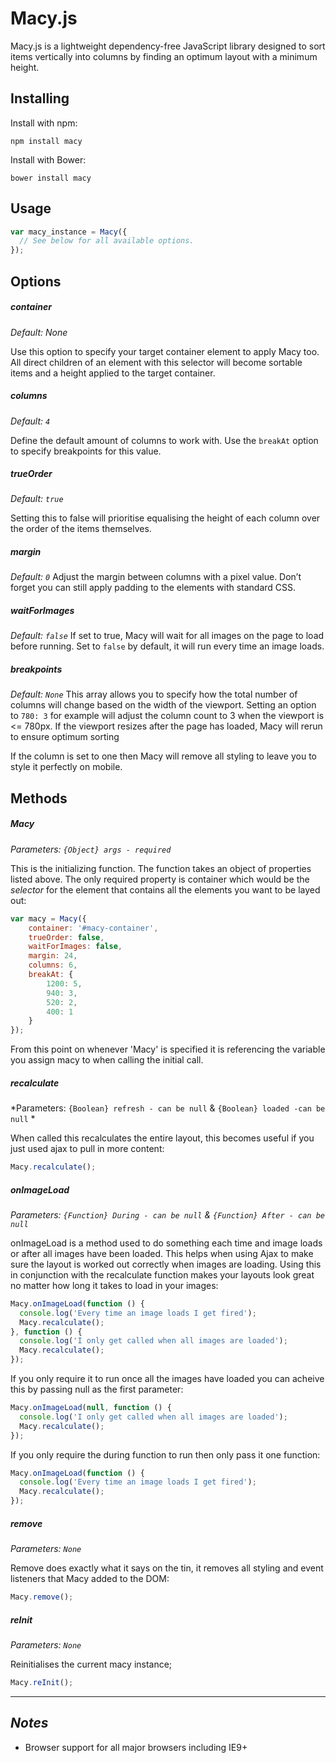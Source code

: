 # Macy.js
Macy.js is a lightweight dependency-free JavaScript library designed to sort items vertically into columns by finding an optimum layout with a minimum height.

## Installing
Install with npm:

```
npm install macy
```

Install with Bower:

```
bower install macy
```

## Usage
```javascript
var macy_instance = Macy({
  // See below for all available options.
});
```

## Options

##### **container**
*Default: None*

Use this option to specify your target container element to apply Macy too. All direct children of an element with this selector will become sortable items and a height applied to the target container.

##### **columns**
*Default: `4`*

Define the default amount of columns to work with. Use the `breakAt` option to specify breakpoints for this value.

##### **trueOrder**
*Default: `true`*

Setting this to false will prioritise equalising the height of each column over the order of the items themselves.

##### **margin**

*Default: `0`*
Adjust the margin between columns with a pixel value. Don’t forget you can still apply padding to the elements with standard CSS.

##### **waitForImages**

*Default: `false`*
If set to true, Macy will wait for all images on the page to load before running. Set to `false` by default, it will run every time an image loads.

##### **breakpoints**

*Default: `None`*
This array allows you to specify how the total number of columns will change based on the width of the viewport. Setting an option to `780: 3` for example will adjust the column count to 3 when the viewport is <= 780px.
If the viewport resizes after the page has loaded, Macy will rerun to ensure optimum sorting

If the column is set to one then Macy will remove all styling to leave you to style it perfectly on mobile.


## Methods

##### **Macy**
*Parameters: `{Object} args - required`*

This is the initializing function. The function takes an object of properties listed above. The only required property is container which would be the *selector* for the element that contains all the elements you want to be layed out:

```javascript
var macy = Macy({
    container: '#macy-container',
    trueOrder: false,
    waitForImages: false,
    margin: 24,
    columns: 6,
    breakAt: {
        1200: 5,
        940: 3,
        520: 2,
        400: 1
    }
});
```

From this point on whenever 'Macy' is specified it is referencing the variable you assign macy to when calling the initial call.

##### **recalculate**
*Parameters: `{Boolean} refresh - can be null` & `{Boolean} loaded -can be null` *

When called this recalculates the entire layout, this becomes useful if you just used ajax to pull in more content:

```javascript
Macy.recalculate();
```

##### **onImageLoad**

*Parameters: `{Function} During - can be null` & `{Function} After - can be null`*

onImageLoad is a method used to do something each time and image loads or after all images have been loaded. This helps when using Ajax to make sure the layout is worked out correctly when images are loading. Using this in conjunction with the recalculate function makes your layouts look great no matter how long it takes to load in your images:

```javascript
Macy.onImageLoad(function () {
  console.log('Every time an image loads I get fired');
  Macy.recalculate();
}, function () {
  console.log('I only get called when all images are loaded');
  Macy.recalculate();
});
```

If you only require it to run once all the images have loaded you can acheive this by passing null as the first parameter:

```javascript
Macy.onImageLoad(null, function () {
  console.log('I only get called when all images are loaded');
  Macy.recalculate();
});
```

If you only require the during function to run then only pass it one function:

```javascript
Macy.onImageLoad(function () {
  console.log('Every time an image loads I get fired');
  Macy.recalculate();
});
```

##### **remove**
*Parameters: `None`*

Remove does exactly what it says on the tin, it removes all styling and event listeners that Macy added to the DOM:

```javascript
Macy.remove();
```

##### **reInit**
*Parameters: `None`*

Reinitialises the current macy instance;

```javascript
Macy.reInit();
```

---

## *Notes*
- Browser support for all major browsers including IE9+
